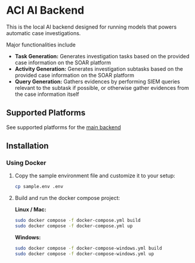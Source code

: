 # ACI AI Backend

This is the local AI backend designed for running models that powers automatic case investigations.

Major functionalities include
- **Task Generation:** Generates investigation tasks based on the provided case information on the SOAR platform
- **Activity Generation:** Generates investigation subtasks based on the provided case information on the SOAR platform
- **Query Generation:** Gathers evidences by performing SIEM queries relevant to the subtask if possible, or otherwise gather evidences from the case information itself

## Supported Platforms
See supported platforms for the [main backend](https://github.com/Automatic-Case-Investigator/ACI_Backend)

## Installation

### Using Docker

1. Copy the sample environment file and customize it to your setup:
   ```bash
   cp sample.env .env
   ```


2. Build and run the docker compose project:
  
    **Linux / Mac:**
    ```bash
    sudo docker compose -f docker-compose.yml build
    sudo docker compose -f docker-compose.yml up
    ```
    
    **Windows:**
    ```bash
    sudo docker compose -f docker-compose-windows.yml build
    sudo docker compose -f docker-compose-windows.yml up
    ```
